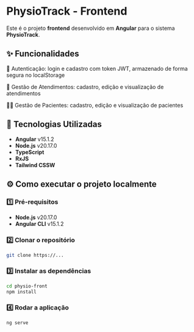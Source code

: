 # PhysioTrack - Frontend

Este é o projeto **frontend** desenvolvido em **Angular** para o sistema **PhysioTrack**.

## ✨ Funcionalidades
🔐 Autenticação: login e cadastro com token JWT, armazenado de forma segura no localStorage

📝 Gestão de Atendimentos: cadastro, edição e visualização de atendimentos

🧍‍♂️ Gestão de Pacientes: cadastro, edição e visualização de pacientes

## 🚀 Tecnologias Utilizadas

- **Angular** v15.1.2
- **Node.js** v20.17.0
- **TypeScript**
- **RxJS**
- **Tailwind CSSW**

## ⚙️ Como executar o projeto localmente

### 1️⃣ Pré-requisitos

- **Node.js** v20.17.0
- **Angular CLI** v15.1.2

### 2️⃣ Clonar o repositório

```bash
git clone https://...
```

### 3️⃣ Instalar as dependências

```bash
cd physio-front
npm install
```

### 4️⃣ Rodar a aplicação

```bash
ng serve
```

